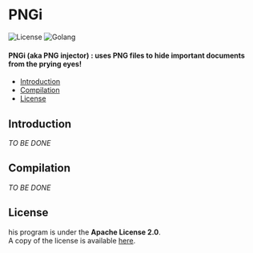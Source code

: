 # PNGi

![License](https://img.shields.io/badge/license-Apache--2.0-blue.svg?style=flat-square)
![Golang](https://img.shields.io/badge/Golang-1.23.0-blue?style=flat-square)

#### PNGi (aka PNG injector) : uses PNG files to hide important documents from the prying eyes!

<!-- MarkdownTOC autolink="true" -->
- [Introduction](#introduction)
- [Compilation](#compilation)
- [License](#license)
<!-- /MarkdownTOC -->

## Introduction
*TO BE DONE*

## Compilation
*TO BE DONE*

## License

his program is under the **Apache License 2.0**.  
A copy of the license is available [here](https://choosealicense.com/licenses/apache-2.0/).